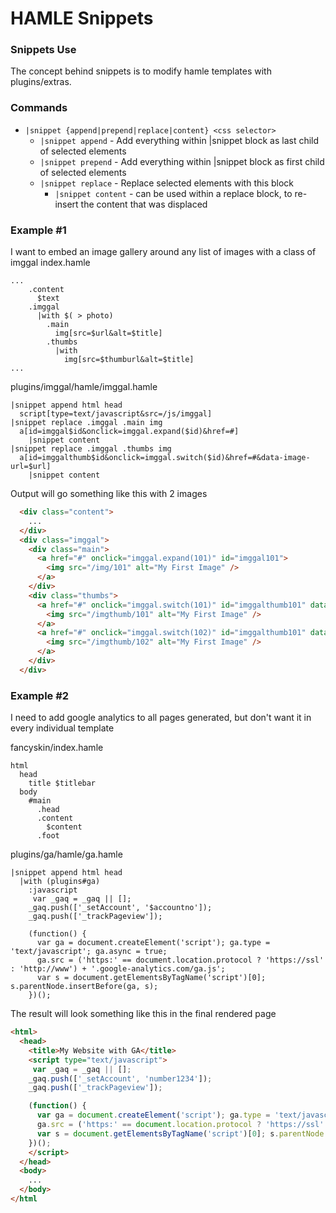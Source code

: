 HAMLE Snippets
==============

### Snippets Use
The concept behind snippets is to modify hamle templates with plugins/extras.

### Commands
* `|snippet {append|prepend|replace|content} <css selector>`
  * `|snippet append` - Add everything within |snippet block as last child of selected elements
  * `|snippet prepend` - Add everything within |snippet block as first child of selected elements
  * `|snippet replace` - Replace selected elements with this block
    * `|snippet content` - can be used within a replace block, to re-insert the content that was displaced

### Example #1
I want to embed an image gallery around any list of images with a class of imggal
index.hamle
```hamle
...
    .content
      $text
    .imggal
      |with $( > photo)
        .main
          img[src=$url&alt=$title]
        .thumbs
          |with
            img[src=$thumburl&alt=$title]
...
```

plugins/imggal/hamle/imggal.hamle
```hamle
|snippet append html head
  script[type=text/javascript&src=/js/imggal]
|snippet replace .imggal .main img
  a[id=imggal$id&onclick=imggal.expand($id)&href=#]
    |snippet content
|snippet replace .imggal .thumbs img
  a[id=imggalthumb$id&onclick=imggal.switch($id)&href=#&data-image-url=$url]
    |snippet content
```

Output will go something like this with 2 images
```html
  <div class="content">
    ...
  </div>
  <div class="imggal">
    <div class="main">
      <a href="#" onclick="imggal.expand(101)" id="imggal101">
        <img src="/img/101" alt="My First Image" />
      </a>
    </div>
    <div class="thumbs">
      <a href="#" onclick="imggal.switch(101)" id="imggalthumb101" data-image-url="/img/101">
        <img src="/imgthumb/101" alt="My First Image" />
      </a>
      <a href="#" onclick="imggal.switch(102)" id="imggalthumb101" data-image-url="/img/102">
        <img src="/imgthumb/102" alt="My First Image" />
      </a>
    </div>
  </div>  
```


### Example #2
I need to add google analytics to all pages generated, but don't want it in every individual template

fancyskin/index.hamle
```hamle
html
  head
    title $titlebar
  body
    #main
      .head
      .content
        $content
      .foot
```

plugins/ga/hamle/ga.hamle
```hamle
|snippet append html head
  |with (plugins#ga)
    :javascript
     var _gaq = _gaq || [];
    _gaq.push(['_setAccount', '$accountno']);
    _gaq.push(['_trackPageview']);

    (function() {
      var ga = document.createElement('script'); ga.type = 'text/javascript'; ga.async = true;
      ga.src = ('https:' == document.location.protocol ? 'https://ssl' : 'http://www') + '.google-analytics.com/ga.js';
      var s = document.getElementsByTagName('script')[0]; s.parentNode.insertBefore(ga, s);
    })();
```

The result will look something like this in the final rendered page
```html
<html>
  <head>
    <title>My Website with GA</title>
    <script type="text/javascript">
     var _gaq = _gaq || [];
    _gaq.push(['_setAccount', 'number1234']);
    _gaq.push(['_trackPageview']);

    (function() {
      var ga = document.createElement('script'); ga.type = 'text/javascript'; ga.async = true;
      ga.src = ('https:' == document.location.protocol ? 'https://ssl' : 'http://www') + '.google-analytics.com/ga.js';
      var s = document.getElementsByTagName('script')[0]; s.parentNode.insertBefore(ga, s);
    })();
    </script>
  </head>
  <body>
    ...
  </body>
</html
```